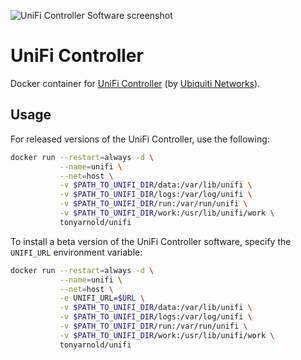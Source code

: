 ![UniFi Controller Software screenshot](https://ubcdn.co/static/images/enterprise/software/heroDevices2X.jpg)

# UniFi Controller

Docker container for [UniFi Controller](https://www.ubnt.com/enterprise/software/) (by [Ubiquiti Networks](https://www.ubnt.com)).

## Usage

For released versions of the UniFi Controller, use the following:

```sh
docker run --restart=always -d \
           --name=unifi \
           --net=host \
           -v $PATH_TO_UNIFI_DIR/data:/var/lib/unifi \
           -v $PATH_TO_UNIFI_DIR/logs:/var/log/unifi \
           -v $PATH_TO_UNIFI_DIR/run:/var/run/unifi \
           -v $PATH_TO_UNIFI_DIR/work:/usr/lib/unifi/work \
           tonyarnold/unifi
```

To install a beta version of the UniFi Controller software, specify the `UNIFI_URL` environment variable:

```sh
docker run --restart=always -d \
           --name=unifi \
           --net=host \
           -e UNIFI_URL=$URL \
           -v $PATH_TO_UNIFI_DIR/data:/var/lib/unifi \
           -v $PATH_TO_UNIFI_DIR/logs:/var/log/unifi \
           -v $PATH_TO_UNIFI_DIR/run:/var/run/unifi \
           -v $PATH_TO_UNIFI_DIR/work:/usr/lib/unifi/work \
           tonyarnold/unifi
```
